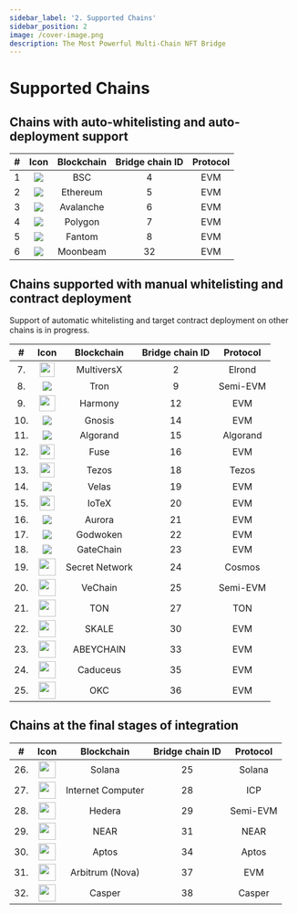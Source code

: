 ```yaml
---
sidebar_label: '2. Supported Chains'
sidebar_position: 2
image: /cover-image.png
description: The Most Powerful Multi-Chain NFT Bridge
---
```


# Supported Chains

## Chains with auto-whitelisting and auto-deployment support

|#|Icon|Blockchain|Bridge chain ID|Protocol|
|:-:|:-:|:-:|:-:|:-:|
|1| <img src="../../../assets/chain/Binance.svg" class="inline" />| BSC|4|EVM|
|2|<img src="../../../assets/chain/Etherium.svg" class="inline" />| Ethereum|5|EVM|
|3| <img src="../../../assets/chain/Avalanche.svg" class="inline" /> |Avalanche|6|EVM|
|4| <img src="../../../assets/chain/Polygon.svg" class="inline" />| Polygon|7|EVM|
|5| <img src="../../../assets/chain/Fantom.svg" class="inline" />| Fantom|8|EVM|
|6| <img src="../../../assets/chain/Moonbeam.svg" class="inline" /> | Moonbeam|32|EVM|

## Chains supported with manual whitelisting and contract deployment

Support of automatic whitelisting and target contract deployment on other chains is in progress.

|#|Icon|Blockchain|Bridge chain ID|Protocol|
|:-:|:-:|:-:|:-:|:-:|
|7.| <img src="../../../assets/chain/MultiversX.png" class="inline" width="26"/>| MultiversX|2|Elrond|
|8.| <img src="../../../assets/chain/Tron.svg" class="inline" />| Tron|9|Semi-EVM|
|9.| <img src="../../../assets/chain/harmony.svg" class="inline" width="28"/>| Harmony|12|EVM|
|10.| <img src="../../../assets/chain/Gnosis.svg" class="inline" />| Gnosis|14|EVM|
|11.| <img src="../../../assets/chain/Algarand.svg" class="inline" />| Algorand|15|Algorand|
|12.| <img src="../../../assets/chain/Fuse.png" class="inline" width="26"/>| Fuse|16|EVM|
|13.| <img src="../../../assets/chain/Tezos.png" class="inline" width="26"/>| Tezos|18|Tezos|
|14.| <img src="../../../assets/chain/velas.svg" class="inline" />| Velas|19|EVM|
|15.| <img src="../../../assets/chain/iotx.svg" class="inline" width="26"/>| IoTeX|20|EVM|
|16.| <img src="../../../assets/chain/aurora.svg" class="inline" />| Aurora|21|EVM|
|17.| <img src="../../../assets/chain/godwoken.svg" class="inline" />| Godwoken|22|EVM|
|18.| <img src="../../../assets/chain/GateChain.svg" class="inline" />| GateChain|23|EVM|
|19.| <img src="../../../assets/chain/secret.svg" class="inline" width="30"/>| Secret Network|24|Cosmos|
|20.| <img src="../../../assets/chain/VeChain.png" class="inline" width="30"/>| VeChain|25|Semi-EVM|
|21.| <img src="../../../assets/chain/ton.svg" class="inline" width="30"/>| TON |27|TON|
|22.| <img src="../../../assets/chain/Skale.png" class="inline" width="30"/>| SKALE |30|EVM|
|23.| <img src="../../../assets/chain/Abey.svg" class="inline" width="30"/>| ABEYCHAIN |33|EVM|
|24.| <img src="../../../assets/chain/caduceus.png" class="inline" width="30"/>| Caduceus|35|EVM|
|25.| <img src="../../../assets/chain/OKC.svg" class="inline" width="30"/>| OKC |36|EVM|

## Chains at the final stages of integration

|#|Icon|Blockchain|Bridge chain ID|Protocol|
|:-:|:-:|:-:|:-:|:-:|
|26.| <img src="../../../assets/chain/Solana.svg" class="inline" width="30"/>| Solana|25|Solana|
|27.| <img src="../../../assets/chain/InternetComputer.svg" class="inline" width="30"/>| Internet Computer|28|ICP|
|28.| <img src="../../../assets/chain/Hedera.svg" class="inline" width="30"/>| Hedera|29|Semi-EVM|
|29.| <img src="../../../assets/chain/NEAR.png" class="inline" width="30"/>| NEAR|31|NEAR|
|30.| <img src="../../../assets/chain/Aptos.png" class="inline" width="30"/>| Aptos|34|Aptos|
|31.| <img src="../../../assets/chain/Arbitrum.jpg" class="inline" width="30"/>| Arbitrum (Nova)|37|EVM|
|32.| <img src="../../../assets/chain/Casper.svg" class="inline" width="30"/>| Casper|38|Casper|
